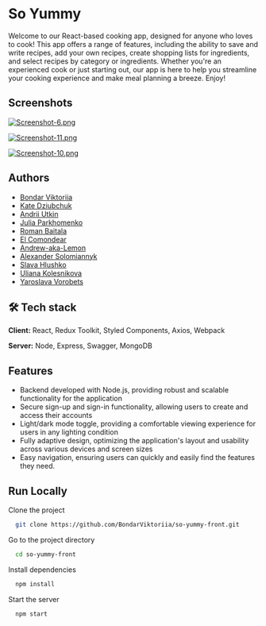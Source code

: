 # So Yummy

Welcome to our React-based cooking app, designed for anyone who loves to cook! This app offers a range of features,
including the ability to save and write recipes, add your own recipes, create shopping lists for ingredients, and select
recipes by category or ingredients. Whether you're an experienced cook or just starting out, our app is here to help you
streamline your cooking experience and make meal planning a breeze. Enjoy!

## Screenshots

[![Screenshot-6.png](https://i.postimg.cc/63nb5Kyg/Screenshot-6.png)](https://postimg.cc/626fYDVf)

[![Screenshot-11.png](https://i.postimg.cc/qRVndbzM/Screenshot-11.png)](https://postimg.cc/R3dq7T7j)

[![Screenshot-10.png](https://i.postimg.cc/k5kNgMhC/Screenshot-10.png)](https://postimg.cc/xk3NsQ2p)

## Authors

- [Bondar Viktoriia](https://github.com/BondarViktoriia)
- [Kate Dziubchuk](https://github.com/KateKitKat19)
- [Andrii Utkin](https://github.com/AndreyNik2)
- [Julia Parkhomenko](https://github.com/lady-araminta)
- [Roman Baitala](https://github.com/RomanBaitala)
- [El Comondear](https://github.com/Comondear)
- [Andrew-aka-Lemon](https://github.com/Andrew-aka-Lemon)
- [Alexander Solomiannyk](https://github.com/SashaSolo)
- [Slava Hlushko](https://github.com/SlavaHlushko)
- [Uliana Kolesnikova](https://github.com/Anakole)
- [Yaroslava Vorobets](https://github.com/Yaroslava-Vorobets)

## 🛠 Tech stack

**Client:** React, Redux Toolkit, Styled Components, Axios, Webpack

**Server:** Node, Express, Swagger, MongoDB

## Features

- Backend developed with Node.js, providing robust and scalable functionality for the application
- Secure sign-up and sign-in functionality, allowing users to create and access their accounts
- Light/dark mode toggle, providing a comfortable viewing experience for users in any lighting condition
- Fully adaptive design, optimizing the application's layout and usability across various devices and screen sizes
- Easy navigation, ensuring users can quickly and easily find the features they need.

## Run Locally

Clone the project

```bash
  git clone https://github.com/BondarViktoriia/so-yummy-front.git
```

Go to the project directory

```bash
  cd so-yummy-front
```

Install dependencies

```bash
  npm install
```

Start the server

```bash
  npm start
```
